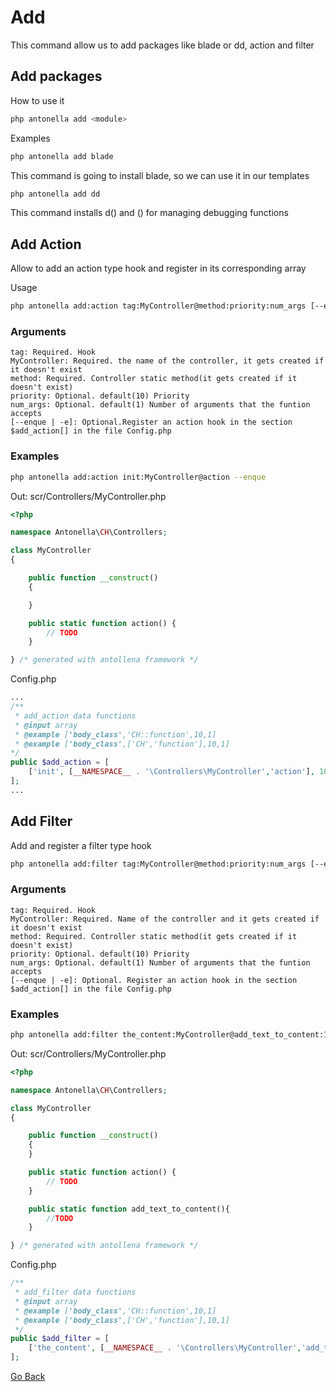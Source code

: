 # Add

This command allow us to add packages like blade or dd, action and filter

## Add packages

How to use it

```bash
php antonella add <module>
```

Examples

```bash
php antonella add blade
```

This command is going to install blade, so we can use it in our templates

```bash
php antonella add dd
```

This command installs d() and () for managing debugging functions

## Add Action

Allow to add an action type hook and register in its corresponding array

Usage

```bash
php antonella add:action tag:MyController@method:priority:num_args [--enque | -e]
```

### Arguments

```text
tag: Required. Hook
MyController: Required. the name of the controller, it gets created if it doesn't exist
method: Required. Controller static method(it gets created if it doesn't exist)
priority: Optional. default(10) Priority
num_args: Optional. default(1) Number of arguments that the funtion accepts
[--enque | -e]: Optional.Register an action hook in the section $add_action[] in the file Config.php
```

### Examples

```bash
php antonella add:action init:MyController@action --enque
```

Out: scr/Controllers/MyController.php

```php
<?php

namespace Antonella\CH\Controllers;

class MyController
{

	public function __construct()
	{

	}

	public static function action() {
		// TODO
	}

} /* generated with antollena framework */
```

Config.php

```php
...
/**
 * add_action data functions
 * @input array
 * @example ['body_class','CH::function',10,1]
 * @example ['body_class',['CH','function'],10,1]
*/
public $add_action = [
	['init', [__NAMESPACE__ . '\Controllers\MyController','action'], 10, 1]
];
...
```

## Add Filter

Add and register a filter type hook

```bash
php antonella add:filter tag:MyController@method:priority:num_args [--enque | -e]
```

### Arguments

```text
tag: Required. Hook
MyController: Required. Name of the controller and it gets created if it doesn't exist
method: Required. Controller static method(it gets created if it doesn't exist)
priority: Optional. default(10) Priority
num_args: Optional. default(1) Number of arguments that the funtion accepts
[--enque | -e]: Optional. Register an action hook in the section $add_action[] in the file Config.php
```

### Examples

```bash
php antonella add:filter the_content:MyController@add_text_to_content:10:1 --enque
```

Out: scr/Controllers/MyController.php

```php
<?php

namespace Antonella\CH\Controllers;

class MyController
{

	public function __construct()
	{
  	}

	public static function action() {
		// TODO
	}

	public static function add_text_to_content(){
		//TODO
	}

} /* generated with antollena framework */
```

Config.php

```php
/**
 * add_filter data functions
 * @input array
 * @example ['body_class','CH::function',10,1]
 * @example ['body_class',['CH','function'],10,1]
 */
public $add_filter = [
	['the_content', [__NAMESPACE__ . '\Controllers\MyController','add_text_to_content'], 10, 1]
];
```

[Go Back](https://github.com/cehojac/antonella-framework-for-wp/tree/2.0/docs/2.0/en-EN/readme.md)
